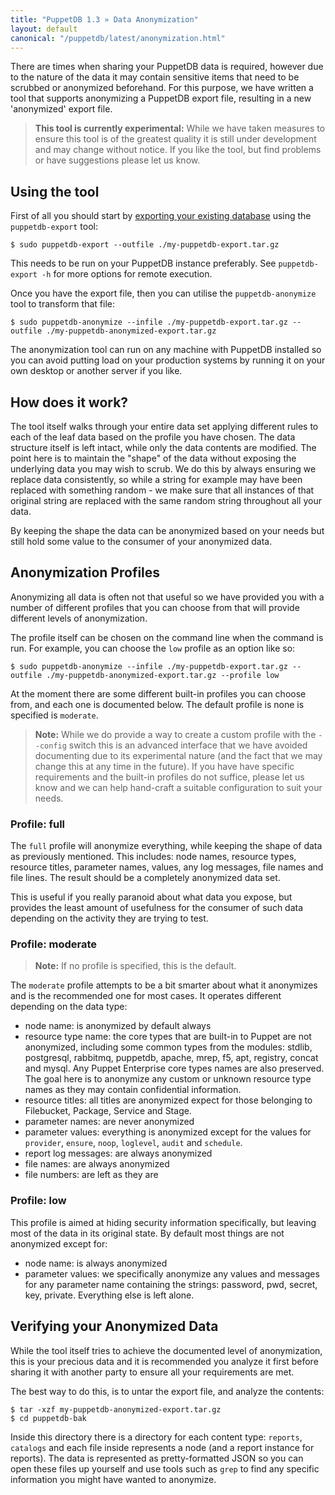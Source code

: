 ```yaml
---
title: "PuppetDB 1.3 » Data Anonymization"
layout: default
canonical: "/puppetdb/latest/anonymization.html"
---
```


There are times when sharing your PuppetDB data is required, however due to the nature of the data it may contain sensitive items that need to be scrubbed or anonymized beforehand. For this purpose, we have written a tool that supports anonymizing a PuppetDB export file, resulting in a new 'anonymized' export file.

> **This tool is currently experimental:** While we have taken measures to ensure this tool is of the greatest quality it is still under development and may change without notice. If you like the tool, but find problems or have suggestions please let us know.

Using the tool
-----

First of all you should start by [exporting your existing database](./migrate.html#exporting-data-from-an-existing-puppetdb-database) using the `puppetdb-export` tool:

    $ sudo puppetdb-export --outfile ./my-puppetdb-export.tar.gz

This needs to be run on your PuppetDB instance preferably. See `puppetdb-export -h` for more options for remote execution.

Once you have the export file, then you can utilise the `puppetdb-anonymize` tool to transform that file:

    $ sudo puppetdb-anonymize --infile ./my-puppetdb-export.tar.gz --outfile ./my-puppetdb-anonymized-export.tar.gz

The anonymization tool can run on any machine with PuppetDB installed so you can avoid putting load on your production systems by running it on your own desktop or another server if you like.

How does it work?
-----

The tool itself walks through your entire data set applying different rules to each of the leaf data based on the profile you have chosen. The data structure itself is left intact, while only the data contents are modified. The point here is to maintain the "shape" of the data without exposing the underlying data you may wish to scrub. We do this by always ensuring we replace data consistently, so while a string for example may have been replaced with something random - we make sure that all instances of that original string are replaced with the same random string throughout all your data.

By keeping the shape the data can be anonymized based on your needs but still hold some value to the consumer of your anonymized data.

Anonymization Profiles
-----

Anonymizing all data is often not that useful so we have provided you with a number of different profiles that you can choose from that will provide different levels of anonymization.

The profile itself can be chosen on the command line when the command is run. For example, you can choose the `low` profile as an option like so:

    $ sudo puppetdb-anonymize --infile ./my-puppetdb-export.tar.gz --outfile ./my-puppetdb-anonymized-export.tar.gz --profile low

At the moment there are some different built-in profiles you can choose from, and each one is documented below. The default profile is none is specified is `moderate`.

> **Note:** While we do provide a way to create a custom profile with the `--config` switch this is an advanced interface that we have avoided documenting due to its experimental nature (and the fact that we may change this at any time in the future). If you have have specific requirements and the built-in profiles do not suffice, please let us know and we can help hand-craft a suitable configuration to suit your needs.

### Profile: full

The `full` profile will anonymize everything, while keeping the shape of data as previously mentioned. This includes: node names, resource types, resource titles, parameter names, values, any log messages, file names and file lines. The result should be a completely anonymized data set.

This is useful if you really paranoid about what data you expose, but provides the least amount of usefulness for the consumer of such data depending on the activity they are trying to test.

### Profile: moderate

> **Note:** If no profile is specified, this is the default.

The `moderate` profile attempts to be a bit smarter about what it anonymizes and is the recommended one for most cases. It operates different depending on the data type:

* node name: is anonymized by default always
* resource type name: the core types that are built-in to Puppet are not anonymized, including some common types from the modules: stdlib, postgresql, rabbitmq, puppetdb, apache, mrep, f5, apt, registry, concat and mysql. Any Puppet Enterprise core types names are also preserved. The goal here is to anonymize any custom or unknown resource type names as they may contain confidential information.
* resource titles: all titles are anonymized expect for those belonging to Filebucket, Package, Service and Stage.
* parameter names: are never anonymized
* parameter values: everything is anonymized except for the values for `provider`, `ensure`, `noop`, `loglevel`, `audit` and `schedule`.
* report log messages: are always anonymized
* file names: are always anonymized
* file numbers: are left as they are

### Profile: low

This profile is aimed at hiding security information specifically, but leaving most of the data in its original state. By default most things are not anonymized except for:

* node name: is always anonymized
* parameter values: we specifically anonymize any values and messages for any parameter name containing the strings: password, pwd, secret, key, private. Everything else is left alone.

Verifying your Anonymized Data
-----

While the tool itself tries to achieve the documented level of anonymization, this is your precious data and it is recommended you analyze it first before sharing it with another party to ensure all your requirements are met.

The best way to do this, is to untar the export file, and analyze the contents:

    $ tar -xzf my-puppetdb-anonymized-export.tar.gz
    $ cd puppetdb-bak

Inside this directory there is a directory for each content type: `reports`, `catalogs` and each file inside represents a node (and a report instance for reports). The data is represented as pretty-formatted JSON so you can open these files up yourself and use tools such as `grep` to find any specific information you might have wanted to anonymize.
